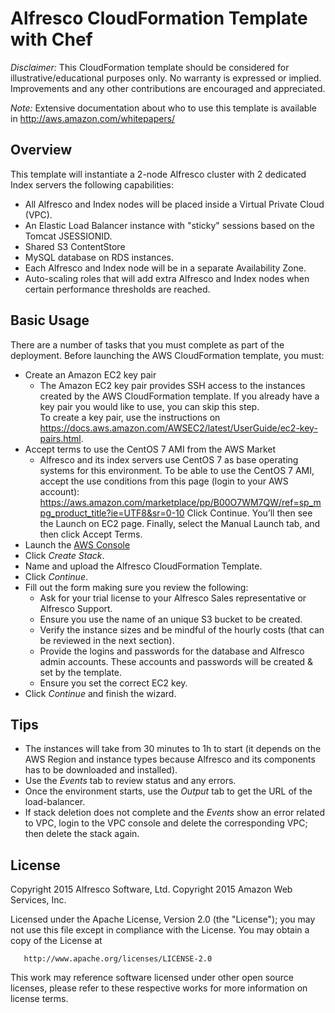 Alfresco CloudFormation Template with Chef
==========================================

*Disclaimer:* This CloudFormation template should be considered for illustrative/educational purposes only. No warranty is expressed or implied. Improvements and any other contributions are encouraged and appreciated.

*Note:* Extensive documentation about who to use this template is available in http://aws.amazon.com/whitepapers/ 

Overview
--------------------

This template will instantiate a 2-node Alfresco cluster with 2 dedicated Index servers the following capabilities:
* All Alfresco and Index nodes will be placed inside a Virtual Private Cloud (VPC).
* An Elastic Load Balancer instance with "sticky" sessions based on the Tomcat JSESSIONID.
* Shared S3 ContentStore
* MySQL database on RDS instances.
* Each Alfresco and Index node will be in a separate Availability Zone.
* Auto-scaling roles that will add extra Alfresco and Index nodes when certain performance thresholds are reached.

Basic Usage
-----------
There are a number of tasks that you must complete as part of the deployment. Before launching the AWS CloudFormation template, you must:
* Create an Amazon EC2 key pair
	* The Amazon EC2 key pair provides SSH access to the instances created by the AWS CloudFormation template. If you already have a key pair you would like to use, you can skip this step.  
To create a key pair, use the instructions on https://docs.aws.amazon.com/AWSEC2/latest/UserGuide/ec2-key-pairs.html.
* Accept terms to use the CentOS 7 AMI from the AWS Market
	* Alfresco and its index servers use CentOS 7 as base operating systems for this environment. To be able to use the CentOS 7 AMI, accept the use conditions from this page (login to your AWS account): https://aws.amazon.com/marketplace/pp/B00O7WM7QW/ref=sp_mpg_product_title?ie=UTF8&sr=0-10 
Click Continue. You’ll then see the Launch on EC2 page. Finally, select the Manual Launch tab, and then click Accept Terms.
* Launch the [AWS Console](http://aws.amazon.com/console/cloudformation)
* Click *Create Stack*.
* Name and upload the Alfresco CloudFormation Template.
* Click *Continue*.
* Fill out the form making sure you review the following:
	* Ask for your trial license to your Alfresco Sales representative or Alfresco Support.
	* Ensure you use the name of an unique S3 bucket to be created.
	* Verify the instance sizes and be mindful of the hourly costs (that can be reviewed in the next section).
	* Provide the logins and passwords for the database and Alfresco admin accounts. These accounts and passwords will be created & set by the template.
	* Ensure you set the correct EC2 key.
* Click *Continue* and finish the wizard.

Tips
----
* The instances will take from 30 minutes to 1h to start (it depends on the AWS Region and instance types because Alfresco and its components has to be downloaded and installed).
* Use the *Events* tab to review status and any errors.
* Once the environment starts, use the *Output* tab to get the URL of the load-balancer.
* If stack deletion does not complete and the *Events* show an error related to VPC, login to the VPC console and delete the corresponding VPC; then delete the stack again.

License
-------
   Copyright 2015 Alfresco Software, Ltd.
   Copyright 2015 Amazon Web Services, Inc.

   Licensed under the Apache License, Version 2.0 (the "License");
   you may not use this file except in compliance with the License.
   You may obtain a copy of the License at

       http://www.apache.org/licenses/LICENSE-2.0

This work may reference software licensed under other open source licenses, please refer to these respective works for more information on license terms.
